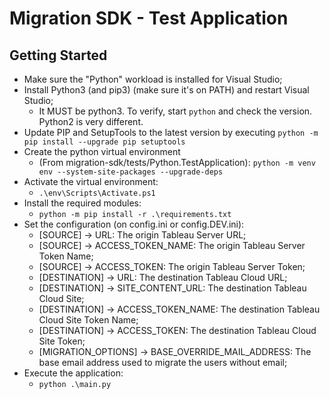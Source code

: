 # Migration SDK - Test Application

## Getting Started

* Make sure the "Python" workload is installed for Visual Studio;
* Install Python3 (and pip3) (make sure it's on PATH) and restart Visual Studio;
	* It MUST be python3. To verify, start `python` and check the version. Python2 is very different.
* Update PIP and SetupTools to the latest version by executing `python -m pip install --upgrade pip setuptools`
* Create the python virtual environment
  * (From migration-sdk/tests/Python.TestApplication): `python -m venv env --system-site-packages --upgrade-deps`
* Activate the virtual environment:
  * `.\env\Scripts\Activate.ps1`
* Install the required modules:
  * `python -m pip install -r .\requirements.txt`
* Set the configuration (on config.ini or config.DEV.ini):
  * [SOURCE] -> URL: The origin Tableau Server URL;
  * [SOURCE] -> ACCESS_TOKEN_NAME: The origin Tableau Server Token Name;
  * [SOURCE] -> ACCESS_TOKEN: The origin Tableau Server Token;
  * [DESTINATION] -> URL: The destination Tableau Cloud URL;
  * [DESTINATION] -> SITE_CONTENT_URL: The destination Tableau Cloud Site;
  * [DESTINATION] -> ACCESS_TOKEN_NAME: The destination Tableau Cloud Site Token Name;
  * [DESTINATION] -> ACCESS_TOKEN: The destination Tableau Cloud Site Token;
  * [MIGRATION_OPTIONS] -> BASE_OVERRIDE_MAIL_ADDRESS: The base email address used to migrate the users without email;
* Execute the application:
  * `python .\main.py`
